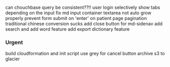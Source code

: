 can chouchbase query be consistent??!!
user login
selectively show tabs depending on the input
fix md input container textarea not auto grow properly
prevent form submit on 'enter' on patient page
pagination
traditional chinese conversion sucks
add close button for md-sidenav
add search and add word feature
add export dictionary feature

### Urgent
build cloudformation and init script
use grey for cancel button
archive s3 to glacier